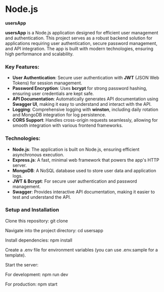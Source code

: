 # **Node.js**
 
**usersApp**

**usersApp** is a Node.js application designed for efficient user management and authentication. This project serves as a robust backend solution for applications requiring user authentication, secure password management, and API integration. The app is built with modern technologies, ensuring high performance and scalability.

### **Key Features:**
- **User Authentication**: Secure user authentication with **JWT** (JSON Web Tokens) for session management.
- **Password Encryption**: Uses **bcrypt** for strong password hashing, ensuring user credentials are kept safe.
- **API Documentation**: Automatically generates API documentation using **Swagger UI**, making it easy to understand and interact with the API.
- **Logging**: Comprehensive logging with **winston**, including daily rotation and MongoDB integration for log persistence.
- **CORS Support**: Handles cross-origin requests seamlessly, allowing for smooth integration with various frontend frameworks.

### **Technologies:**
- **Node.js**: The application is built on Node.js, ensuring efficient asynchronous execution.
- **Express.js**: A fast, minimal web framework that powers the app's HTTP server.
- **MongoDB**: A NoSQL database used to store user data and application logs.
- **JWT & Bcrypt**: For secure user authentication and password management.
- **Swagger**: Provides interactive API documentation, making it easier to test and understand the API.

### **Setup and Installation**


Clone this repository:
git clone 

Navigate into the project directory:
cd usersapp

Install dependencies:
npm install

Create a .env file for environment variables (you can use .env.sample for a template).

Start the server:

For development:
npm run dev

For production:
npm start

